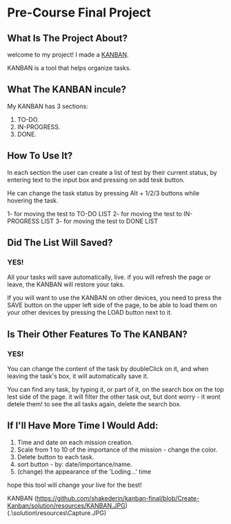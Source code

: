 #  Pre-Course Final Project


## What Is The Project About? 
welcome to my project!
I made a [KANBAN](https://github.com/shakederin/kanban-final/tree/Create-Kanban).

KANBAN is a tool that helps organize tasks.

##  What The KANBAN incule?

My KANBAN has 3 sections:

1. TO-DO.
2. IN-PROGRESS.
3. DONE.

## How To Use It?

In each section the user can create a list of test by their current status, by entering
text to the input box and pressing on add tesk button.

He can change the task status by pressing Alt + 1/2/3 buttons while hovering the task.

1- for moving the test to TO-DO LIST
2- for moving the test to IN-PROGRESS LIST
3- for moving the test to DONE LIST

## Did The List Will Saved?

### YES!

All your tasks will save automatically, live. if you will refresh the page or leave,
the KANBAN will restore your taks.

If you will want to use the KANBAN on other devices,
you need to press the SAVE button on the upper left side of the page, to be able
to load them on your other devices by pressing the LOAD button next to it.

## Is Their Other Features To The KANBAN?

### YES!

You can change the content of the task by doubleClick on it, and when leaving the task's box,
it will automatically save it. 

You can find any task, by typing it, or part of it, on the search box on the top lest side of the page.
it will filter the other task out, but dont worry - it wont detele them!
to see the all tasks again, delete the search box.


## If I'll Have More Time I Would Add:

1. Time and date on each mission creation.
2. Scale from 1 to 10 of the importance of the mission - change the color.
3. Delete button to each task.
4. sort button - by: date/importance/name.
5. (change) the appearance of the 'Loding...' time

hope this tool will change your live for the best!


KANBAN (https://github.com/shakederin/kanban-final/blob/Create-Kanban/solution/resources/KANBAN.JPG)    
(.\solution\resources\Capture.JPG)